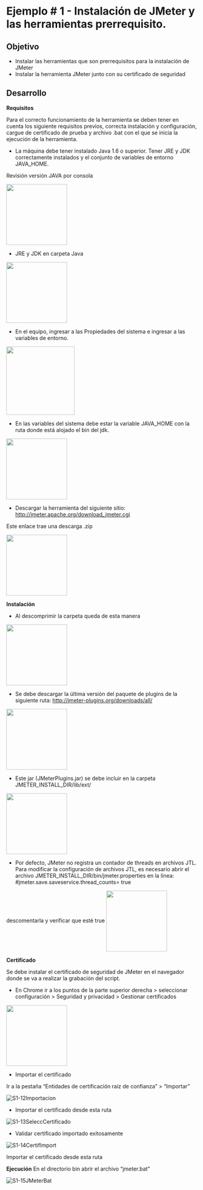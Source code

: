 # Ejemplo # 1 - Instalación de JMeter y las herramientas prerrequisito.

## Objetivo

* Instalar las herramientas que son prerrequisitos para la instalación de JMeter
* Instalar la herramienta JMeter junto con su certificado de seguridad

## Desarrollo

**Requisitos**

Para el correcto funcionamiento de la herramienta se deben tener en cuenta los siguiente requisitos previos, correcta instalación y configuración, cargue de certificado de prueba y archivo .bat con el que se inicia la ejecución de la herramienta.

* La máquina debe tener instalado Java 1.6 o superior. Tener JRE y JDK correctamente instalados y el conjunto de variables de entorno JAVA_HOME.

Revisión versión JAVA por consola

<img src="https://user-images.githubusercontent.com/22419786/154817183-d83de04e-6c4e-488a-808e-8aebd8c1b8d9.jpg" align="center" height="160"> 


* JRE y JDK en carpeta Java
<img src="https://user-images.githubusercontent.com/22419786/154818838-5dd92a74-97bb-4477-9735-048d6edcf6dc.jpg" align="center" height="160"> 

* En el equipo, ingresar a las Propiedades del sistema e ingresar a las variables de entorno.
<img src="https://user-images.githubusercontent.com/22419786/154818842-e8fff57e-92d2-4988-981c-9c2a7b4ffd30.jpg" align="center" height="180"> 

* En las variables del sistema debe estar la variable JAVA_HOME con la ruta donde está alojado el bin del jdk.
<img src="https://user-images.githubusercontent.com/22419786/154818838-5dd92a74-97bb-4477-9735-048d6edcf6dc.jpg" align="center" height="160"> 

* Descargar la herramienta del siguiente sitio:
http://jmeter.apache.org/download_jmeter.cgi

Este enlace trae una descarga .zip

<img src="https://user-images.githubusercontent.com/22419786/154818845-22dfda12-6704-4414-884c-1460ea8cd996.jpg" align="center" height="160"> 

**Instalación**

* Al descomprimir la carpeta queda de esta manera
<img src="https://user-images.githubusercontent.com/22419786/154818846-720130d7-4b50-4100-95c1-62f603f4c5fb.jpg" align="center" height="160">

* Se debe descargar la última versión del paquete de plugins de la siguiente ruta:
http://jmeter-plugins.org/downloads/all/
<img src="https://user-images.githubusercontent.com/22419786/154818847-9a64f636-86f9-48d3-9cfc-4e0591983a6d.jpg" align="center" height="160">

* Este jar (JMeterPlugins.jar) se debe incluir en la carpeta JMETER_INSTALL_DIR/lib/ext/
<img src="https://user-images.githubusercontent.com/22419786/154818848-7f71a265-be10-4ed5-a7ec-4e4078bd8260.jpg" align="center" height="160">

* Por defecto, JMeter no registra un contador de threads en archivos JTL. Para modificar la configuración de archivos JTL, es necesario abrir el archivo
JMETER_INSTALL_DIR/bin/jmeter.properties en la línea: #jmeter.save.saveservice.thread_counts= true

descomentarla y verificar que esté true
<img src="https://user-images.githubusercontent.com/22419786/154818849-07375a5d-f62c-4058-9da9-a173a3a636d0.jpg" align="center" height="160">

**Certificado**

Se debe instalar el certificado de seguridad de JMeter en el navegador donde se va a realizar la grabación del script.

* En Chrome ir a los puntos de la parte superior derecha > seleccionar configuración > Seguridad y privacidad > Gestionar certificados
<img src="https://user-images.githubusercontent.com/22419786/154818850-e4ca6443-a3a3-4ca4-bdc5-ed4108f599d9.jpg" align="center" height="160">

* Importar el certificado

Ir a la pestaña “Entidades de certificación raíz de confianza” > “Importar”

![S1-12Importacion](https://user-images.githubusercontent.com/22419786/154819124-6d662f5b-4b08-43e0-ad91-b6ac53f282b1.jpg)

* Importar el certificado desde esta ruta

![S1-13SeleccCertificado](https://user-images.githubusercontent.com/22419786/154819140-4e15f3ca-63f2-40a5-ac95-686820899082.jpg)

* Validar certificado importado exitosamente

![S1-14CertifImport](https://user-images.githubusercontent.com/22419786/154819156-11234859-f4fe-41a1-9aa2-5f27f12f9f40.jpg)

Importar el certificado desde esta ruta

**Ejecución**
En el directorio bin abrir el archivo “jmeter.bat”

![S1-15JMeterBat](https://user-images.githubusercontent.com/22419786/154819235-f965b5ad-6b8c-4870-9f02-ae8a90b2ec3a.jpg)
